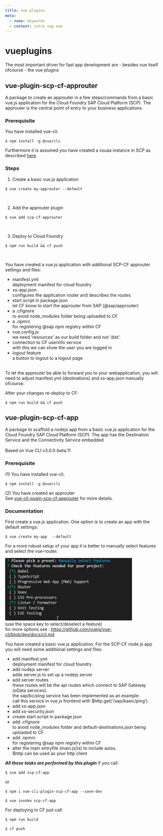 ```yaml
---
title: vue plugins
meta:
  - name: keywords
  - content: intro sap vue
---
```


# vueplugins

The most important driver for fast app development are - besides vue itself ofcourse - the vue plugins
<br>

## vue-plugin-scp-cf-approuter

A package to create an approuter in a few steps/commands from a basic vue.js application for the Cloud Foundry SAP Cloud Platform (SCP). The approuter is the central point of entry to your business applications.
<br>

### Prerequisite

You have installed vue-cli. 
```
$ npm install -g @vue/cli
```

Furthermore it is assumed you have created a xsuaa instance in SCP as described [here](https://bertdeterd.github.io/vuepress-scp-cf/scpsettings/start.html#create-uaa-service-instance).<br>

### Steps

1. Create a basic vue.js application<br>
```
$ vue create my-approuter --default
```
<br>

2. Add the approuter plugin<br>
```
$ vue add scp-cf-approuter
```
<br>

3. Deploy to Cloud Foundry<br>
```
$ npm run build && cf push
```
<br>


You have created a vue.js application with additional SCP-CF approuter settings and files:
- manifest.yml<br>
deployment manifest for cloud foundry
- xs-app.json<br>
configures the application router and describes the routes
- start script in package.json<br>
let CF know to start the approuter from SAP (@sap/approuter)
- a .cfignore<br>
to avoid node_modules folder being uploaded to CF
- a .npmrc<br>
for registering @sap npm registry within CF 
- vue.config.js  <br>
we need 'resources' as our build folder and not 'dist'.
- connection to CF userinfo service <br>
with this we can show the user you are logged in
- logout feature<br>
a button to logout to a logout page
<br><br>

To let the approuter be able to forward you to your webapplication, you will need to adjust manifest.yml (destinations) and xs-app.json manually ofcourse.<br>

After your changes re-deploy to CF:<br>
```
$ npm run build && cf push
```




## vue-plugin-scp-cf-app

A package to scaffold a nodejs app from a basic vue.js application for the Cloud Foundry SAP Cloud Platform (SCP). 
The app has the Destination Service and the Connectivity Service embedded
<br><br>
Based on Vue CLI v3.0.0-beta.11

### Prerequisite

(1) You have installed vue-cli. 
```
$ npm install -g @vue/cli
```

(2) You have created an approuter <br>
See [vue-cli-pugin-scp-cf-approuter](https://www.npmjs.com/package/vue-cli-plugin-scp-cf-approuter) for more details.<br>

### Documentation

First create a vue.js application. One option is to create an app with the default settings:

```
$ vue create my-app  --default 
```

For a more robust setup of your app it is better to manually select features and select the vue-router.

![image selectfeatures](https://raw.githubusercontent.com/bertdeterd/images/master/cpcfapp/VUE-CLI-SelectFeatures.png "Info")
<br>(use the space key to select/deselect a feature)<br>
for more options see : https://github.com/vuejs/vue-cli/blob/dev/docs/cli.md

You have created a basic vue.js application. For the SCP-CF node js app you will need some additional settings and files:
- add manifest.yml<br>
deployment manifest for cloud foundry
- add nodejs server <br>
adds server.js to set up a nodejs server
- add server routes<br>
these routes will be the api routes which connect to SAP Gateway (oData services).<br>
the sap/bc/ping service has been implemented as an example<br>
call this service in vue js frontend with $http.get('/sap/basic/ping')
- add xs-app.json
- add xs-security.json
- create start script in package.json
- add .cfignore<br>
to avoid node_modules folder and default-destinations.json being uploaded to CF
- add .npmrc<br>
for registering @sap npm registry within CF 
- alter the main entryfile (main.js|ts) to include axios.<br>
$http can be used as your http client <br>

***All these tasks are performed by this plugin*** if you call:
```
$ vue add scp-cf-app
```
or
```
$ npm i vue-cli-plugin-scp-cf-app --save-dev
```
```
$ vue invoke scp-cf-app 
```



For deploying to CF just call:
```
$ npm run build
```
```
$ cf push
```


